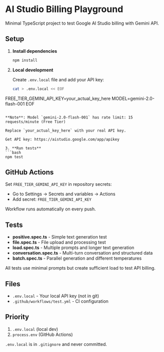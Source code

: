 # AI Studio Billing Playground

Minimal TypeScript project to test Google AI Studio billing with Gemini API.

## Setup

1. **Install dependencies**
   ```bash
   npm install
   ```

2. **Local development**
   
   Create `.env.local` file and add your API key:
   ```bash
   cat > .env.local << EOF
FREE_TIER_GEMINI_API_KEY=your_actual_key_here
MODEL=gemini-2.0-flash-001
EOF
   ```
   
   **Note**: Model `gemini-2.0-flash-001` has rate limit: 15 requests/minute (Free Tier)
   
   Replace `your_actual_key_here` with your real API key.
   
   Get API key: https://aistudio.google.com/app/apikey

3. **Run tests**
   ```bash
   npm test
   ```

## GitHub Actions

Set `FREE_TIER_GEMINI_API_KEY` in repository secrets:
- Go to Settings → Secrets and variables → Actions
- Add secret: `FREE_TIER_GEMINI_API_KEY`

Workflow runs automatically on every push.

## Tests

- **positive.spec.ts** - Simple text generation test
- **file.spec.ts** - File upload and processing test
- **load.spec.ts** - Multiple prompts and longer text generation
- **conversation.spec.ts** - Multi-turn conversation and structured data
- **batch.spec.ts** - Parallel generation and different temperatures

All tests use minimal prompts but create sufficient load to test API billing.

## Files

- `.env.local` - Your local API key (not in git)
- `.github/workflows/test.yml` - CI configuration

## Priority

1. `.env.local` (local dev)
2. `process.env` (GitHub Actions)

`.env.local` is in `.gitignore` and never committed.
